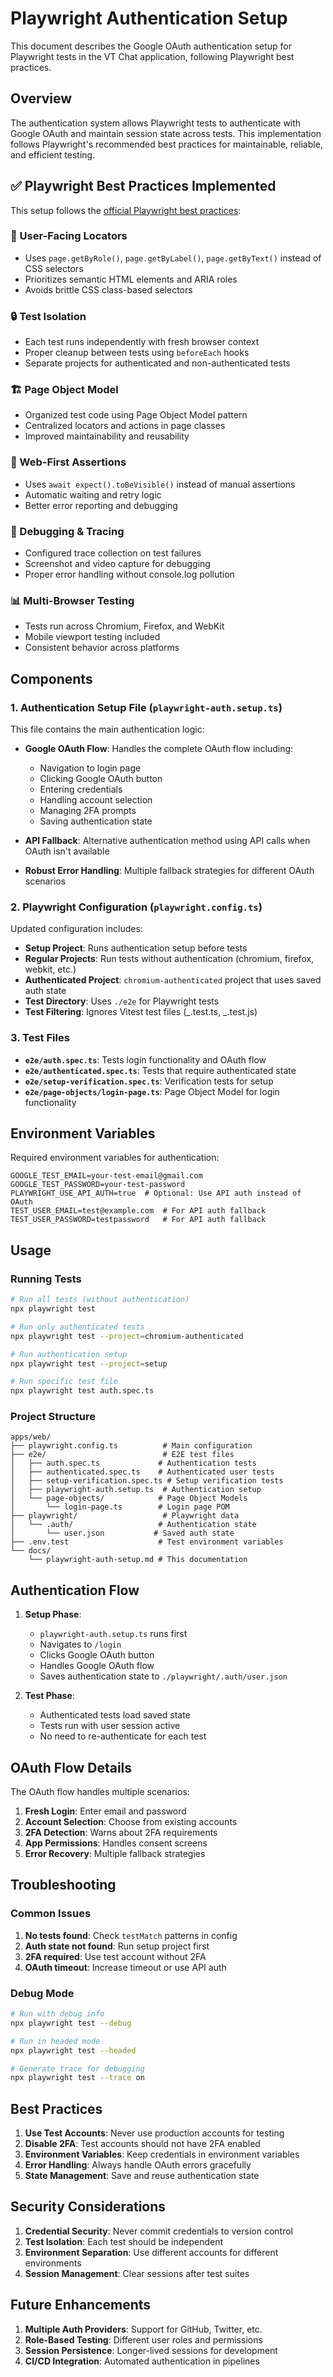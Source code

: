# Playwright Authentication Setup

This document describes the Google OAuth authentication setup for Playwright tests in the VT Chat application, following Playwright best practices.

## Overview

The authentication system allows Playwright tests to authenticate with Google OAuth and maintain session state across tests. This implementation follows Playwright's recommended best practices for maintainable, reliable, and efficient testing.

## ✅ Playwright Best Practices Implemented

This setup follows the [official Playwright best practices](https://playwright.dev/docs/best-practices):

### 🎯 User-Facing Locators

- Uses `page.getByRole()`, `page.getByLabel()`, `page.getByText()` instead of CSS selectors
- Prioritizes semantic HTML elements and ARIA roles
- Avoids brittle CSS class-based selectors

### 🔒 Test Isolation

- Each test runs independently with fresh browser context
- Proper cleanup between tests using `beforeEach` hooks
- Separate projects for authenticated and non-authenticated tests

### 🏗️ Page Object Model

- Organized test code using Page Object Model pattern
- Centralized locators and actions in page classes
- Improved maintainability and reusability

### 🚀 Web-First Assertions

- Uses `await expect().toBeVisible()` instead of manual assertions
- Automatic waiting and retry logic
- Better error reporting and debugging

### 🔧 Debugging & Tracing

- Configured trace collection on test failures
- Screenshot and video capture for debugging
- Proper error handling without console.log pollution

### 📊 Multi-Browser Testing

- Tests run across Chromium, Firefox, and WebKit
- Mobile viewport testing included
- Consistent behavior across platforms

## Components

### 1. Authentication Setup File (`playwright-auth.setup.ts`)

This file contains the main authentication logic:

- **Google OAuth Flow**: Handles the complete OAuth flow including:
  - Navigation to login page
  - Clicking Google OAuth button
  - Entering credentials
  - Handling account selection
  - Managing 2FA prompts
  - Saving authentication state

- **API Fallback**: Alternative authentication method using API calls when OAuth isn't available

- **Robust Error Handling**: Multiple fallback strategies for different OAuth scenarios

### 2. Playwright Configuration (`playwright.config.ts`)

Updated configuration includes:

- **Setup Project**: Runs authentication setup before tests
- **Regular Projects**: Run tests without authentication (chromium, firefox, webkit, etc.)
- **Authenticated Project**: `chromium-authenticated` project that uses saved auth state
- **Test Directory**: Uses `./e2e` for Playwright tests
- **Test Filtering**: Ignores Vitest test files (_.test.ts, _.test.js)

### 3. Test Files

- **`e2e/auth.spec.ts`**: Tests login functionality and OAuth flow
- **`e2e/authenticated.spec.ts`**: Tests that require authenticated state
- **`e2e/setup-verification.spec.ts`**: Verification tests for setup
- **`e2e/page-objects/login-page.ts`**: Page Object Model for login functionality

## Environment Variables

Required environment variables for authentication:

```env
GOOGLE_TEST_EMAIL=your-test-email@gmail.com
GOOGLE_TEST_PASSWORD=your-test-password
PLAYWRIGHT_USE_API_AUTH=true  # Optional: Use API auth instead of OAuth
TEST_USER_EMAIL=test@example.com  # For API auth fallback
TEST_USER_PASSWORD=testpassword   # For API auth fallback
```

## Usage

### Running Tests

```bash
# Run all tests (without authentication)
npx playwright test

# Run only authenticated tests
npx playwright test --project=chromium-authenticated

# Run authentication setup
npx playwright test --project=setup

# Run specific test file
npx playwright test auth.spec.ts
```

### Project Structure

```
apps/web/
├── playwright.config.ts          # Main configuration
├── e2e/                          # E2E test files
│   ├── auth.spec.ts             # Authentication tests
│   ├── authenticated.spec.ts    # Authenticated user tests
│   ├── setup-verification.spec.ts # Setup verification tests
│   ├── playwright-auth.setup.ts  # Authentication setup
│   └── page-objects/            # Page Object Models
│       └── login-page.ts        # Login page POM
├── playwright/                   # Playwright data
│   └── .auth/                   # Authentication state
│       └── user.json           # Saved auth state
├── .env.test                    # Test environment variables
└── docs/
    └── playwright-auth-setup.md # This documentation
```

## Authentication Flow

1. **Setup Phase**:
   - `playwright-auth.setup.ts` runs first
   - Navigates to `/login`
   - Clicks Google OAuth button
   - Handles Google OAuth flow
   - Saves authentication state to `./playwright/.auth/user.json`

2. **Test Phase**:
   - Authenticated tests load saved state
   - Tests run with user session active
   - No need to re-authenticate for each test

## OAuth Flow Details

The OAuth flow handles multiple scenarios:

1. **Fresh Login**: Enter email and password
2. **Account Selection**: Choose from existing accounts
3. **2FA Detection**: Warns about 2FA requirements
4. **App Permissions**: Handles consent screens
5. **Error Recovery**: Multiple fallback strategies

## Troubleshooting

### Common Issues

1. **No tests found**: Check `testMatch` patterns in config
2. **Auth state not found**: Run setup project first
3. **2FA required**: Use test account without 2FA
4. **OAuth timeout**: Increase timeout or use API auth

### Debug Mode

```bash
# Run with debug info
npx playwright test --debug

# Run in headed mode
npx playwright test --headed

# Generate trace for debugging
npx playwright test --trace on
```

## Best Practices

1. **Use Test Accounts**: Never use production accounts for testing
2. **Disable 2FA**: Test accounts should not have 2FA enabled
3. **Environment Variables**: Keep credentials in environment variables
4. **Error Handling**: Always handle OAuth errors gracefully
5. **State Management**: Save and reuse authentication state

## Security Considerations

1. **Credential Security**: Never commit credentials to version control
2. **Test Isolation**: Each test should be independent
3. **Environment Separation**: Use different accounts for different environments
4. **Session Management**: Clear sessions after test suites

## Future Enhancements

1. **Multiple Auth Providers**: Support for GitHub, Twitter, etc.
2. **Role-Based Testing**: Different user roles and permissions
3. **Session Persistence**: Longer-lived sessions for development
4. **CI/CD Integration**: Automated authentication in pipelines
